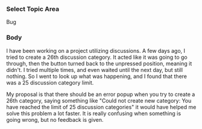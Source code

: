 ### Select Topic Area

Bug

### Body

I have been working on a project utilizing discussions. A few days ago, I tried to create a 26th discussion category. It acted like it was going to go through, then the button turned back to the unpressed position, meaning it didn't. I tried multiple times, and even waited until the next day, but still nothing. So I went to look up what was happening, and I found that there was a 25 discussion category limit.

My proposal is that there should be an error popup when you try to create a 26th category, saying something like "Could not create new category: You have reached the limit of 25 discussion categories" it would have helped me solve this problem a lot faster. It is really confusing when something is going wrong, but no feedback is given.
